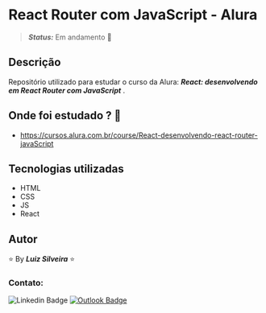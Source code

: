 <!-- :heavy_check_mark: -->
<!-- :construction: -->

# React Router com JavaScript - Alura

<!-- > **_Status:_** Finalizado :heavy_check_mark: -->

> **_Status:_** Em andamento :construction:

## Descrição

Repositório utilizado para estudar o curso da Alura: **_React: desenvolvendo em React Router com JavaScript_**
.

## Onde foi estudado ? :scroll:

- https://cursos.alura.com.br/course/React-desenvolvendo-react-router-javaScript

## Tecnologias utilizadas

- HTML
- CSS
- JS
- React

## Autor

:star: By **_Luiz Silveira_** :star:

### Contato:

![Linkedin Badge](https://img.shields.io/badge/-Luiz-blue?style=flat-square&logo=Linkedin&logoColor=white&link=https://www.linkedin.com/in/luiz-silveira-front-end/) [![Outlook Badge](https://img.shields.io/badge/-l.filiphis@hotmail.com-blue?style=flat-square&logo=microsoft-outlook&logoColor=white&link=mailto:l.filiphis@hotmail.com)](mailto:l.filiphis@hotmail)
